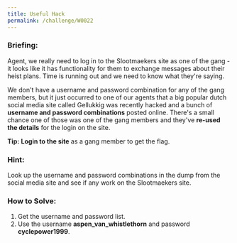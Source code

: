 ```yaml
---
title: Useful Hack
permalink: /challenge/W0022
---
```


### Briefing: 
Agent, we really need to log in to the Slootmaekers site as one of the gang - it looks like it has functionality for them to exchange messages about their heist plans. Time is running out and we need to know what they're saying.

We don't have a username and password combination for any of the gang members, but it just occurred to one of our agents that a big popular dutch social media site called Gellukkig was recently hacked and a bunch of **username and password combinations** posted online. There's a small chance one of those was one of the gang members and they've **re-used the details** for the login on the site.

**Tip:** **Login to the site** as a gang member to get the flag.

### Hint:
Look up the username and password combinations in the dump from the social media site and see if any work on the Slootmaekers site.

### How to Solve: 
1. Get the username and password list.
2. Use the username **aspen_van_whistlethorn** and password **cyclepower1999**.